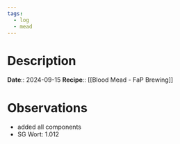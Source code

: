 ```yaml
---
tags:
  - log
  - mead
---
```

# Description
**Date**:: 2024-09-15
**Recipe**:: [[Blood Mead - FaP Brewing]]

# Observations
- added all components
- SG Wort: 1.012